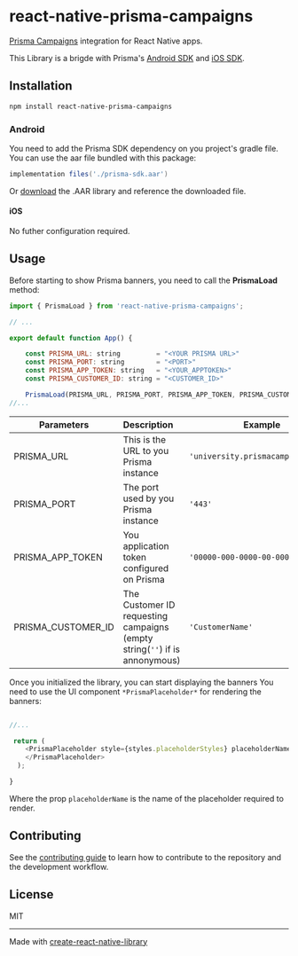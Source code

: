 # react-native-prisma-campaigns

[Prisma Campaigns](https://prismacampaigns.com/) integration for React Native apps.

This Library is a brigde with Prisma's [Android SDK](https://docs.prismacampaigns.com/en/sdk/android.html) and [iOS SDK](https://docs.prismacampaigns.com/en/sdk/ios.html).

## Installation

```sh
npm install react-native-prisma-campaigns
```

### Android

You need to add the Prisma SDK dependency on you project's gradle file.
You can use the aar file bundled with this package:
```gradle
implementation files('./prisma-sdk.aar')
```
Or [download](http://docs.prismacampaigns.com/sdk/app-release.aar) the .AAR library and reference the downloaded file.

#### iOS

No futher configuration required.

## Usage

Before starting to show Prisma banners, you need to call the **PrismaLoad** method:
```js
import { PrismaLoad } from 'react-native-prisma-campaigns';

// ...

export default function App() {

    const PRISMA_URL: string         = "<YOUR PRISMA URL>"
    const PRISMA_PORT: string        = "<PORT>" 
    const PRISMA_APP_TOKEN: string   = "<YOUR_APPTOKEN>" 
    const PRISMA_CUSTOMER_ID: string = "<CUSTOMER_ID>"

    PrismaLoad(PRISMA_URL, PRISMA_PORT, PRISMA_APP_TOKEN, PRISMA_CUSTOMER_ID);
//...
```
| Parameters            | Description                                                               | Example                           |
| ----------------------|:--------------------------------------------------------------------------| ----------------------------------|
| PRISMA_URL            | This is the URL to you Prisma instance                                    | `'university.prismacampaigns.com'`|
| PRISMA_PORT           | The port used by you Prisma instance                                      | `'443'`                           |
| PRISMA_APP_TOKEN      | You application token configured on Prisma                                | `'00000-000-0000-00-00000000000'` |
| PRISMA_CUSTOMER_ID    | The Customer ID requesting campaigns (empty string(`''`) if is annonymous)| `'CustomerName'`                  |


Once you initialized the library, you can start displaying the banners
You need to use the UI component `*PrismaPlaceholder*` for rendering the banners:

```js

//...

 return (
    <PrismaPlaceholder style={styles.placeholderStyles} placeholderName='PopUp-Banner Web'>
    </PrismaPlaceholder>
  );

}

```

Where the prop `placeholderName` is the name of the placeholder required to render.

## Contributing

See the [contributing guide](CONTRIBUTING.md) to learn how to contribute to the repository and the development workflow.

## License

MIT

---

Made with [create-react-native-library](https://github.com/callstack/react-native-builder-bob)
